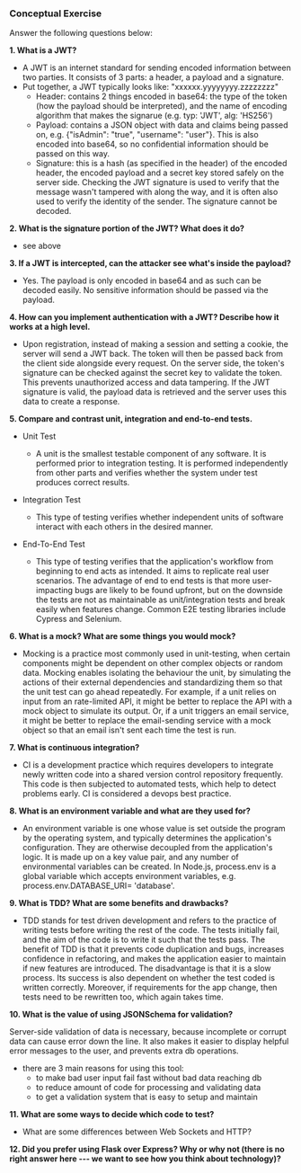 ### Conceptual Exercise

Answer the following questions below:

 **1. What is a JWT?**

- A JWT is an internet standard for sending encoded information between two parties. It consists of 3 parts: a header, a payload and a signature.
- Put together, a JWT typically looks like: "xxxxxx.yyyyyyyy.zzzzzzzz" 
	- Header: contains 2 things encoded in base64: the type of the token (how the payload should be interpreted), and the name of encoding algorithm that makes the signarue (e.g. typ: 'JWT', alg: 'HS256')
	- Payload: contains a JSON object with data and claims being passed on, e.g. {"isAdmin": "true", "username": "user"}. This is also encoded into base64, so no confidential information should be passed on this way. 
	- Signature: this is a hash (as specified in the header) of the encoded header, the encoded payload and a secret key stored safely on the server side. Checking the JWT signature is used to verify that the message wasn't tampered with along the way, and it is often also used to verify the identity of the sender. The signature cannot be decoded. 

**2. What is the signature portion of the JWT?  What does it do?**

* see above



**3. If a JWT is intercepted, can the attacker see what's inside the payload?** 

* Yes. The payload is only encoded in base64 and as such can be decoded easily. No sensitive information should be passed via the payload. 



**4. How can you implement authentication with a JWT?  Describe how it works at a high level.**

* Upon registration, instead of making a session and setting a cookie, the server will send a JWT back. The token will then be passed back from the client side alongside every request. On the server side, the token's signature can be checked against the secret key to validate the token. This prevents unauthorized access and data tampering. If the JWT signature is valid, the payload data is retrieved and the server uses this data to create a response. 



**5. Compare and contrast unit, integration and end-to-end tests.** 

* Unit Test   

	* A unit is the smallest testable component of any software. It is performed prior to integration testing. It is performed independently from other parts and verifies whether the system under test produces correct results. 
* Integration Test
	* This type of testing verifies whether independent units of software interact with each others in the desired manner. 
* End-To-End Test
	* This type of testing verifies that the application's workflow from beginning to end acts as intended. It aims to replicate real user scenarios. The advantage of end to end tests is that more user-impacting bugs are likely to be found upfront, but on the downside the tests are not as maintainable as unit/integration tests and break easily when features change. Common E2E testing libraries include Cypress and Selenium. 

**6. What is a mock? What are some things you would mock?**

* Mocking is a practice most commonly used in unit-testing, when certain components might be dependent on other complex objects or random data. Mocking enables isolating the behaviour the unit, by simulating the actions of their external dependencies and standardizing them so that the unit test can go ahead repeatedly. For example, if a unit relies on input from an rate-limited API, it might be better to replace the API with a mock object to simulate its output. Or, if a unit triggers an email service, it might be better to replace the email-sending service with a mock object so that an email isn't sent each time the test is run. 

**7. What is continuous integration?**

* CI is a development practice which requires developers to integrate newly written code into a shared version control repository frequently. This code is then subjected to automated tests, which help to detect problems early. CI is considered a devops best practice. 

**8. What is an environment variable and what are they used for?**

* An environment variable is one whose value is set outside the program by the operating system, and typically determines the application's configuration. They are otherwise decoupled from the application's logic. It is made up on a key value pair, and any number of environmental variables can be created. In Node.js, process.env is a global variable which accepts environment variables, e.g. process.env.DATABASE_URI= 'database'. 

**9. What is TDD? What are some benefits and drawbacks?**

* TDD stands for test driven development and refers to the practice of writing tests before writing the rest of the code. The tests initially fail, and the aim of the code is to write it such that the tests pass. The benefit of TDD is that it prevents code duplication and bugs, increases confidence in refactoring, and makes the application easier to maintain if new features are introduced. The disadvantage is that it is a slow process. Its success is also dependent on whether the test coded is written correctly. Moreover, if requirements for the app change, then tests need to be rewritten too, which again takes time. 


**10.  What is the value of using JSONSchema for validation?**

Server-side validation of data is necessary, because incomplete or corrupt data can cause error down the line. It also makes it easier to display helpful error messages to the user, and prevents extra db operations. 

* there are 3 main reasons for using this tool: 
	* to make bad user input fail fast without bad data reaching db
	* 	to reduce amount of code for processing and validating data
	*  to get a validation system that is easy to setup and maintain

**11. What are some ways to decide which code to test?**

- What are some differences between Web Sockets and HTTP?

**12. Did you prefer using Flask over Express? Why or why not (there is no right 
  answer here --- we want to see how you think about technology)?**
